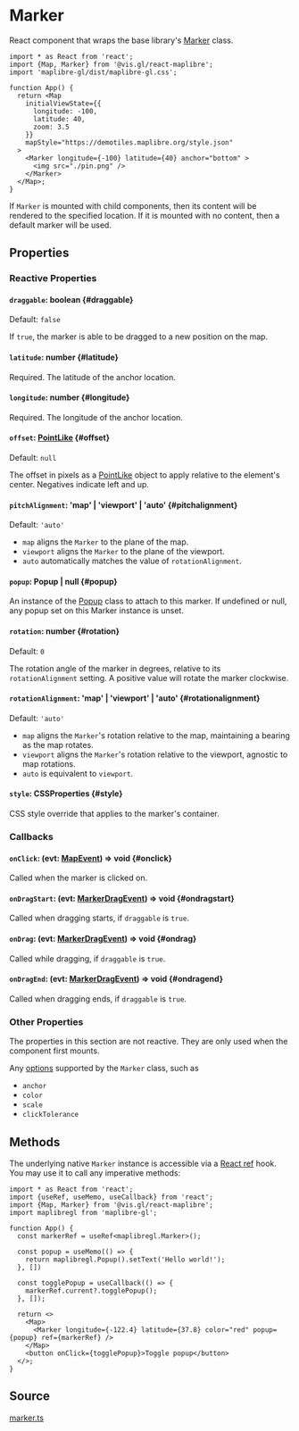 # Marker

React component that wraps the base library's [Marker](https://maplibre.org/maplibre-gl-js/docs/API/classes/Marker/) class.


```tsx
import * as React from 'react';
import {Map, Marker} from '@vis.gl/react-maplibre';
import 'maplibre-gl/dist/maplibre-gl.css';

function App() {
  return <Map
    initialViewState={{
      longitude: -100,
      latitude: 40,
      zoom: 3.5
    }}
    mapStyle="https://demotiles.maplibre.org/style.json"
  >
    <Marker longitude={-100} latitude={40} anchor="bottom" >
      <img src="./pin.png" />
    </Marker>
  </Map>;
}
```


If `Marker` is mounted with child components, then its content will be rendered to the specified location. If it is mounted with no content, then a default marker will be used.

## Properties

### Reactive Properties

#### `draggable`: boolean {#draggable}

Default: `false`

If `true`, the marker is able to be dragged to a new position on the map.

#### `latitude`: number {#latitude}

Required. The latitude of the anchor location.

#### `longitude`: number {#longitude}

Required. The longitude of the anchor location.

#### `offset`: [PointLike](./types.md#pointlike) {#offset}

Default: `null`

The offset in pixels as a [PointLike](./types.md#pointlike) object to apply relative to the element's center. Negatives indicate left and up.

#### `pitchAlignment`: 'map' | 'viewport' | 'auto' {#pitchalignment}

Default: `'auto'`

- `map` aligns the `Marker` to the plane of the map.
- `viewport` aligns the `Marker` to the plane of the viewport.
- `auto` automatically matches the value of `rotationAlignment`.

#### `popup`: Popup | null {#popup}

An instance of the [Popup](https://maplibre.org/maplibre-gl-js/docs/API/classes/Popup/) class to attach to this marker. If undefined or null, any popup set on this Marker instance is unset.

#### `rotation`: number {#rotation}

Default: `0`

The rotation angle of the marker in degrees, relative to its `rotationAlignment` setting. A positive value will rotate the marker clockwise.

#### `rotationAlignment`: 'map' | 'viewport' | 'auto' {#rotationalignment}

Default: `'auto'`

- `map` aligns the `Marker`'s rotation relative to the map, maintaining a bearing as the map rotates.
- `viewport` aligns the `Marker`'s rotation relative to the viewport, agnostic to map rotations.
- `auto` is equivalent to `viewport`.

#### `style`: CSSProperties {#style}

CSS style override that applies to the marker's container.

### Callbacks

#### `onClick`: (evt: [MapEvent](./types.md#mapevent)) => void {#onclick}

Called when the marker is clicked on.

#### `onDragStart`: (evt: [MarkerDragEvent](./types.md#markerdragevent)) => void {#ondragstart}

Called when dragging starts, if `draggable` is `true`.

#### `onDrag`: (evt: [MarkerDragEvent](./types.md#markerdragevent)) => void {#ondrag}

Called while dragging, if `draggable` is `true`.

#### `onDragEnd`: (evt: [MarkerDragEvent](./types.md#markerdragevent)) => void {#ondragend}

Called when dragging ends, if `draggable` is `true`.


### Other Properties

The properties in this section are not reactive. They are only used when the component first mounts.

Any [options](https://maplibre.org/maplibre-gl-js/docs/API/type-aliases/MarkerOptions/) supported by the `Marker` class, such as

- `anchor`
- `color`
- `scale`
- `clickTolerance`


## Methods

The underlying native `Marker` instance is accessible via a [React ref](https://reactjs.org/docs/refs-and-the-dom.html#creating-refs) hook.
You may use it to call any imperative methods:


```tsx
import * as React from 'react';
import {useRef, useMemo, useCallback} from 'react';
import {Map, Marker} from '@vis.gl/react-maplibre';
import maplibregl from 'maplibre-gl';

function App() {
  const markerRef = useRef<maplibregl.Marker>();

  const popup = useMemo(() => {
    return maplibregl.Popup().setText('Hello world!');
  }, [])

  const togglePopup = useCallback(() => {
    markerRef.current?.togglePopup();
  }, []);

  return <>
    <Map>
      <Marker longitude={-122.4} latitude={37.8} color="red" popup={popup} ref={markerRef} />
    </Map>
    <button onClick={togglePopup}>Toggle popup</button>
  </>;
}
```

## Source

[marker.ts](https://github.com/visgl/react-maplibre/tree/1.0-release/src/components/marker.ts)
